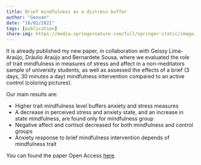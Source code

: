 ```yaml
---
title: Brief mindfulness as a distress buffer
author: "Geovan"
date: "16/02/2021"
tags: [publication]
share-img: https://media.springernature.com/full/springer-static/image/art%3A10.1186%2Fs40359-021-00520-x/MediaObjects/40359_2021_520_Fig2_HTML.png?as=webp
---
```


It is already published my new paper, in collaboration with Geissy Lima-Araújo, Dráulio Araújo and Bernardete Sousa, where we evaluated the role of trait mindfulness in measures of stress and affect in a non-meditators sample of university students, as well as assessed the effects of a brief (3 days, 30 minutes a day) mindfulness intervention compared to an active control (coloring pictures).

Our main results are:
* Higher trait mindfulness level buffers anxiety and stress measures
* A decrease in perceived stress and anxiety state, and an increase in state mindfulness, are found only for mindfulness group
* Negative affect and cortisol decreased for both mindfulness and control groups
* Anxiety response to brief mindfulness intervention depends of mindfulness trait

You can found the paper Open Access [here](https://bmcpsychology.biomedcentral.com/articles/10.1186/s40359-021-00520-x).

